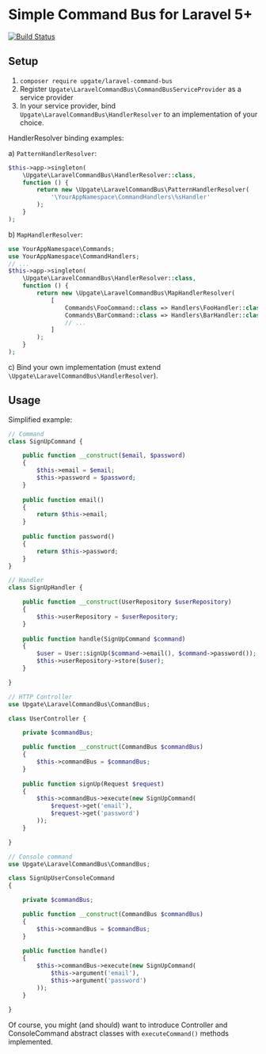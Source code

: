 # Simple Command Bus for Laravel 5+

[![Build Status](https://travis-ci.org/upgate/laravel-command-bus.svg?branch=master)](https://travis-ci.org/upgate/laravel-command-bus)

## Setup

1. `composer require upgate/laravel-command-bus`
2. Register `Upgate\LaravelCommandBus\CommandBusServiceProvider` as a service provider
3. In your service provider, bind `Upgate\LaravelCommandBus\HandlerResolver` to an implementation of your choice. 

HandlerResolver binding examples:

a) `PatternHandlerResolver`:
```php
$this->app->singleton(
    \Upgate\LaravelCommandBus\HandlerResolver::class,
    function () {
        return new \Upgate\LaravelCommandBus\PatternHandlerResolver(
            '\YourAppNamespace\CommandHandlers\%sHandler'
        );
    }
);
```

b) `MapHandlerResolver`:
```php
use YourAppNamespace\Commands;
use YourAppNamespace\CommandHandlers;
// ...
$this->app->singleton(
    \Upgate\LaravelCommandBus\HandlerResolver::class,
    function () {
        return new \Upgate\LaravelCommandBus\MapHandlerResolver(
            [
                Commands\FooCommand::class => Handlers\FooHandler::class,
                Commands\BarCommand::class => Handlers\BarHandler::class,
                // ...
            ]
        );
    }
);
```

c) Bind your own implementation (must extend `\Upgate\LaravelCommandBus\HandlerResolver`).

## Usage

Simplified example:

```php
// Command
class SignUpCommand {

    public function __construct($email, $password)
    {
        $this->email = $email;
        $this->password = $password;
    }
    
    public function email()
    {
        return $this->email;
    }
    
    public function password()
    {
        return $this->password;
    }
}

// Handler
class SignUpHandler {

    public function __construct(UserRepository $userRepository)
    {
        $this->userRepository = $userRepository;
    }
    
    public function handle(SignUpCommand $command)
    {
        $user = User::signUp($command->email(), $command->password());
        $this->userRepository->store($user);
    }

}

// HTTP Controller
use Upgate\LaravelCommandBus\CommandBus;

class UserController {

    private $commandBus;

    public function __construct(CommandBus $commandBus)
    {
        $this->commandBus = $commandBus;
    }
    
    public function signUp(Request $request)
    {
        $this->commandBus->execute(new SignUpCommand(
            $request->get('email'),
            $request->get('password')
        ));
    }

}

// Console command
use Upgate\LaravelCommandBus\CommandBus;

class SignUpUserConsoleCommand
{

    private $commandBus;

    public function __construct(CommandBus $commandBus)
    {
        $this->commandBus = $commandBus;
    }
    
    public function handle()
    {
        $this->commandBus->execute(new SignUpCommand(
            $this->argument('email'),
            $this->argument('password')
        ));
    }
    
}
```

Of course, you might (and should) want to introduce Controller and ConsoleCommand abstract classes with `executeCommand()` methods implemented.
